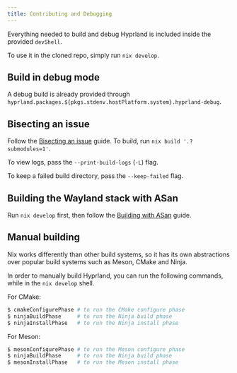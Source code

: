 ```yaml
---
title: Contributing and Debugging
---
```


Everything needed to build and debug Hyprland is included inside the provided
`devShell`.

To use it in the cloned repo, simply run `nix develop`.

## Build in debug mode

A debug build is already provided through
`hyprland.packages.${pkgs.stdenv.hostPlatform.system}.hyprland-debug`.

## Bisecting an issue

Follow the
[Bisecting an issue](https://wiki.hyprland.org/Crashes-and-Bugs/#bisecting-an-issue)
guide. To build, run `nix build '.?submodules=1'`.

To view logs, pass the `--print-build-logs` (`-L`) flag.

To keep a failed build directory, pass the `--keep-failed` flag.

## Building the Wayland stack with ASan

Run `nix develop` first, then follow the
[Building with ASan](https://wiki.hyprland.org/Crashes-and-Bugs/#bisecting-an-issue)
guide.

## Manual building

Nix works differently than other build systems, so it has its own abstractions
over popular build systems such as Meson, CMake and Ninja.

In order to manually build Hyprland, you can run the following commands, while
in the `nix develop` shell.

For CMake:

```bash
$ cmakeConfigurePhase # to run the CMake configure phase
$ ninjaBuildPhase     # to run the Ninja build phase
$ ninjaInstallPhase   # to run the Ninja install phase
```

For Meson:

```bash
$ mesonConfigurePhase # to run the Meson configure phase
$ ninjaBuildPhase     # to run the Ninja build phase
$ mesonInstallPhase   # to run the Meson install phase
```

